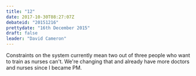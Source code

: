 ```yaml
---
title: "12"
date: 2017-10-30T08:27:07Z
debateid: "20151216"
prettydate: "16th December 2015"
draft: false
leader: "David Cameron"
---
```


Constraints on the system currently mean two out of three people who want to train as nurses can't. We're changing that and already have more doctors and nurses since I became PM.